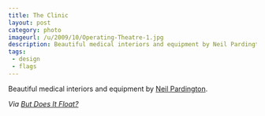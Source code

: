 ```yaml
---
title: The Clinic
layout: post
category: photo
imageurl: /u/2009/10/Operating-Theatre-1.jpg
description: Beautiful medical interiors and equipment by Neil Pardington.
tags:
 - design
 - flags
---
```

Beautiful medical interiors and equipment by [Neil Pardington][1].

_Via [But Does It Float?][2]_

[1]:http://www.neilpardington.com/work/_gallery/id_17/the_clinic.html
[2]:http://butdoesitfloat.com/96582